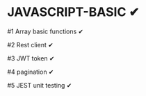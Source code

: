 # JAVASCRIPT-BASIC                  ✔

#1 Array basic functions            ✔

#2 Rest client                      ✔

#3 JWT token                        ✔

#4 pagination                       ✔

#5  JEST unit testing                ✔